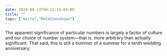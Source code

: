 ```yaml
---
date: 2020-08-13T09:12:15-04:00
title: ""
tags: ["micro","Relationships"]
---
```

The apparent significance of particular numbers is largely a factor of culture and our choice of number system—that is, more arbitrary than actually significant. That said, this is still a bummer of a summer for a tenth wedding anniversary.

